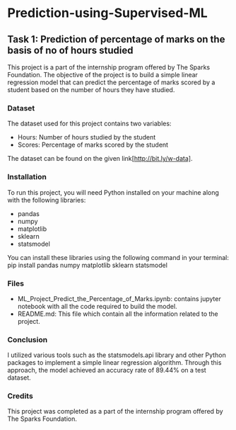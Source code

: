 # Prediction-using-Supervised-ML

## Task 1: Prediction of percentage of marks on the basis of no of hours studied

This project is a part of the internship program offered by The Sparks Foundation. The objective of the project is to build a simple linear regression model that can predict the percentage of marks scored by a student based on the number of hours they have studied.

### Dataset
The dataset used for this project contains two variables:

* Hours: Number of hours studied by the student
* Scores: Percentage of marks scored by the student

The dataset can be found on the given link[http://bit.ly/w-data].

### Installation

To run this project, you will need Python installed on your machine along with the following libraries:

* pandas
* numpy
* matplotlib
* sklearn
* statsmodel

You can install these libraries using the following command in your terminal:
pip install pandas numpy matplotlib sklearn statsmodel

### Files

* ML_Project_Predict_the_Percentage_of_Marks.ipynb: contains jupyter notebook with all the code required to build the model.
* README.md: This file which contain all the information related to the project.

### Conclusion

I utilized various tools such as the statsmodels.api library and other Python packages to implement a simple linear regression algorithm. Through this approach, the model achieved an accuracy rate of 89.44% on a test dataset.

### Credits

This project was completed as a part of the internship program offered by The Sparks Foundation.

